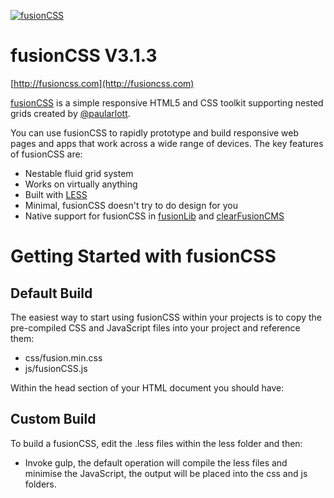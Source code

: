 <a href="http://fusioncss.com/"><img src="http://fusioncss.com/assets/public_files/images/logo.png" alt="fusionCSS" /></a>

fusionCSS V3.1.3
====

[http://fusioncss.com](http://fusioncss.com)

[fusionCSS](http://fusioncss.com) is a simple responsive HTML5 and CSS toolkit supporting nested grids created by [@paularlott](http://twitter.com/paularlott).

You can use fusionCSS to rapidly prototype and build responsive web pages and apps that work across a wide range of devices. The key features of fusionCSS are:

* Nestable fluid grid system
* Works on virtually anything
* Built with [LESS](http://lesscss.org/)
* Minimal, fusionCSS doesn't try to do design for you
* Native support for fusionCSS in [fusionLib](http://fusionlib.com) and [clearFusionCMS](http://clearfusioncms.com)

Getting Started with fusionCSS
====

Default Build
----

The easiest way to start using fusionCSS within your projects is to copy the pre-compiled CSS and JavaScript files into your project and reference them:

* css/fusion.min.css
* js/fusionCSS.js

Within the head section of your HTML document you should have:

<link href="css/fusion.min.css" rel="stylesheet" type="text/css" />
<script src="https://cdnjs.cloudflare.com/ajax/libs/jquery/1.11.3/jquery.min.js"></script>
<script type="text/javascript" src="js/fusionCSS.js"></script>

Custom Build
----

To build a fusionCSS, edit the .less files within the less folder and then:

* Invoke gulp, the default operation will compile the less files and minimise the JavaScript, the output will be placed into the css and js folders.